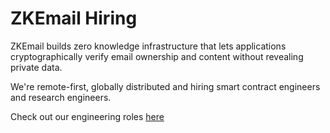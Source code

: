 # ZKEmail Hiring

ZKEmail builds zero knowledge infrastructure that lets applications cryptographically verify email ownership and content without revealing private data. 

We're remote-first, globally distributed and hiring smart contract engineers and research engineers. 

Check out our engineering roles [here](https://github.com/zkemail/hiring/blob/main/smartcontract.md)

